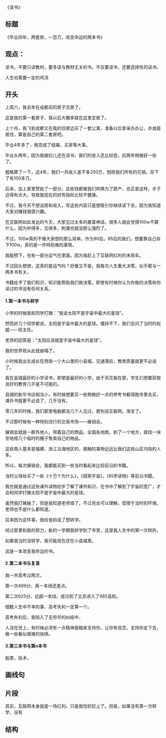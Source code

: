 《读书》



## 标题

《毕业四年，两套房，一百万，改变命运的两本书》



## 观点：

读书，不要只读教材，要多读与教材无关的书。不仅要读书，还要选择性的读书。



人生也需要一定的鸡汤



## 开头

上周六，我去年在成都买的房子交房了。

这是我的第一套房子，我以后大概率就在这里定居了。

上个月，我飞到成都又在我的住房边买了一套公寓，准备以后拿来办办公，亦或是居住，算是自己的第二套房吧。

毕业4年多了，我完成了结婚，买房等大事。

毕业头两年，因为我媳妇儿还在读书，我们的收入还比较低，后两年稍微好一些了。

粗略算了一下，这4年，我们一共收入差不多200万，刨除我们所有的花销，存下了有100多万。

后来，加上家里赞助了一部分，这些钱都被我们转换为了房产，也正是这样，步子迈得有点大，导致我现在的财务指标比较不健康。

不过，我今天不想谈房和收入，写这些内容只是想吸引你继续读下去，因为我知道大家对赚钱很感兴趣。



在互联网如此发达的今天，大家见过太多的暴富神话，很多人就会觉得100w不算什么，因为听得多，见得多，刺激也就没那么强烈了。

不过，100w真的不像大家想的那么简单。作为90后，95后的我们，想要靠自己存下100w，真的是一件特别难的事情。

我能攒下，也有一部分运气在里面。因为我赶上了互联网红利的末班车。



不过回头想想，这真的是运气吗？好像又不是，我每次人生重大决策，似乎都与一两本书有关。

书籍给予了我们知识，知识能帮助我们做决策，即使有时候你认为你做的决策和你读过的书没有任何关系，



#### 1.第一本书与转学

小学的时候我和同学打赌："我说太阳不是宇宙中最大的星球"。

然而好几个同学都说，太阳是宇宙中最大的星球。僵持不下，我们去问了当时的权威——班主任。

老师的回答是："太阳应该就是宇宙中最大的星球"。

我的世界观从此就崩塌了。



小时候我出生成长在西南一个大山里的小县城，交通落后，教育质量就更不必说了。

我在县城最好的小学读书，即使是最好的小学，由于天花板在那，学生们想要获取良好的教育几乎是不可能的。

县城的新华书店相当小，有时候想要买一些稍微好一点的参考书都得跑市里去买，课外书就更不必说了，几乎没有。

零几年的时候，我们那里电脑都没几个人见过，更别说互联网，淘宝了。

不过那时候有一种特别流行的交易市场——展销会。

展销会就是一群外地人，带着自己的商品，全国各地跑，到了一个地方，就找一块空地搭几个临时的棚子售卖自己的物品。

这些商人基本是福建、浙江沿海地区的，接触的事物远远比我们这些山区内陆的人多。

所以，每次展销会，我都能买到一些当时看起来比较前沿的书籍。

当时父母给买了一些《十万个为什么》，《探索宇宙》，《科学读物》等前沿书籍。

我也就是通过这些课外读物初步了解了课外知识，在书中了解到了宇宙的宽广，才会和同学打赌太阳不是宇宙中最大的星球。

虽然我打赌输了，但是我知道老师错了，不过完全可以理解。受限于当时的环境，老师也不是什么都知道。

后来因为这件事，我给爸妈说了想转学。

经过家里和我的努力，新的一学期我转学到了市里，这是我人生中的第一次转折。

如果我当时没转学，我可能现在还在小县城里。



这是一本改变我命运的书。



#### 2.第二本书与复读

我一共高考过两次，

第一次489分，离一本线还差点。

第二次625分，远超一本线，成功到了北京进入了985高校。

细数人生中不幸的事，高考失利一定算一个。

高考失利后，我陷入了无穷尽的纠结中，







人活在世上，有时候必须有一点精神食粮来支持你，让你有信念，支持你走下去，做一些看似艰难的抉择。



#### 3.第三本书与第n本书



股票，技术，



## 画线句



## 片段

其实，互联网本身就是一场红利，只是我恰好赶上了。但是，如果没有第一次转学，没有



## 结构